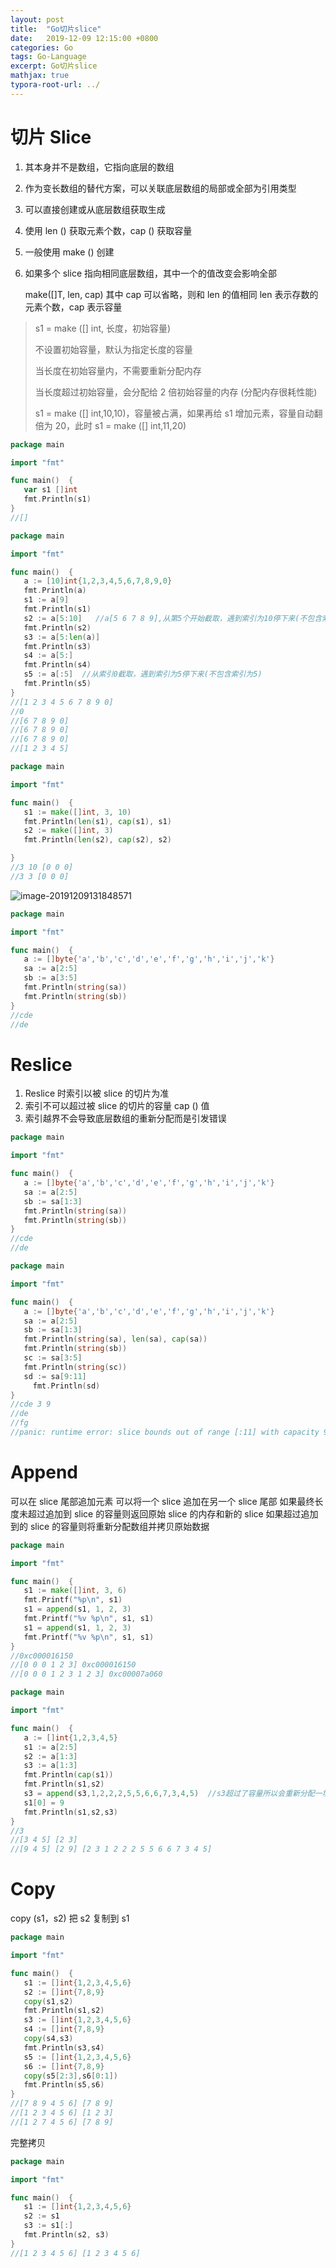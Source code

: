 ```yaml
---
layout: post
title:  "Go切片slice"
date:   2019-12-09 12:15:00 +0800
categories: Go
tags: Go-Language
excerpt: Go切片slice
mathjax: true
typora-root-url: ../
---
```


# 切片 Slice

1. 其本身并不是数组，它指向底层的数组

2. 作为变长数组的替代方案，可以关联底层数组的局部或全部为引用类型

3. 可以直接创建或从底层数组获取生成

4. 使用 len () 获取元素个数，cap () 获取容量

5. 一般使用 make () 创建

6. 如果多个 slice 指向相同底层数组，其中一个的值改变会影响全部

   make([]T, len, cap)
   其中 cap 可以省略，则和 len 的值相同
   len 表示存数的元素个数，cap 表示容量

>  s1 = make ([] int, 长度，初始容量)
>
> 不设置初始容量，默认为指定长度的容量
>
> 当长度在初始容量内，不需要重新分配内存
>
> 当长度超过初始容量，会分配给 2 倍初始容量的内存 (分配内存很耗性能)
>
> s1 = make ([] int,10,10)，容量被占满，如果再给 s1 增加元素，容量自动翻倍为 20，此时 s1 = make ([] int,11,20)

```go
package main

import "fmt"

func main()  {
   var s1 []int
   fmt.Println(s1)
}
//[]
```

```go
package main

import "fmt"

func main()  {
   a := [10]int{1,2,3,4,5,6,7,8,9,0}
   fmt.Println(a)
   s1 := a[9]
   fmt.Println(s1)
   s2 := a[5:10]   //a[5 6 7 8 9],从第5个开始截取，遇到索引为10停下来(不包含索引10)
   fmt.Println(s2)
   s3 := a[5:len(a)]  
   fmt.Println(s3)
   s4 := a[5:]
   fmt.Println(s4)
   s5 := a[:5]  //从索引0截取，遇到索引为5停下来(不包含索引为5)
   fmt.Println(s5)
}
//[1 2 3 4 5 6 7 8 9 0]
//0
//[6 7 8 9 0]
//[6 7 8 9 0]
//[6 7 8 9 0]
//[1 2 3 4 5]
```

```go
package main

import "fmt"

func main()  {
   s1 := make([]int, 3, 10)
   fmt.Println(len(s1), cap(s1), s1)
   s2 := make([]int, 3)
   fmt.Println(len(s2), cap(s2), s2)

}
//3 10 [0 0 0]
//3 3 [0 0 0]
```

![image-20191209131848571](/assets/images/image-20191209131848571.png)

```go
package main

import "fmt"

func main()  {
   a := []byte{'a','b','c','d','e','f','g','h','i','j','k'}
   sa := a[2:5]
   sb := a[3:5]
   fmt.Println(string(sa))
   fmt.Println(string(sb))
}
//cde
//de
```

# Reslice

1. Reslice 时索引以被 slice 的切片为准
2. 索引不可以超过被 slice 的切片的容量 cap () 值
3. 索引越界不会导致底层数组的重新分配而是引发错误

```go
package main

import "fmt"

func main()  {
   a := []byte{'a','b','c','d','e','f','g','h','i','j','k'}
   sa := a[2:5]
   sb := sa[1:3]
   fmt.Println(string(sa))
   fmt.Println(string(sb))
}
//cde
//de
```

```go
package main

import "fmt"

func main()  {
   a := []byte{'a','b','c','d','e','f','g','h','i','j','k'}
   sa := a[2:5]
   sb := sa[1:3]
   fmt.Println(string(sa), len(sa), cap(sa))
   fmt.Println(string(sb))
   sc := sa[3:5]
   fmt.Println(string(sc))
   sd := sa[9:11]
	 fmt.Println(sd)
}
//cde 3 9
//de
//fg
//panic: runtime error: slice bounds out of range [:11] with capacity 9
```

# Append

可以在 slice 尾部追加元素
可以将一个 slice 追加在另一个 slice 尾部
如果最终长度未超过追加到 slice 的容量则返回原始 slice 的内存和新的 slice
如果超过追加到的 slice 的容量则将重新分配数组并拷贝原始数据

```go
package main

import "fmt"

func main()  {
   s1 := make([]int, 3, 6)
   fmt.Printf("%p\n", s1)
   s1 = append(s1, 1, 2, 3)
   fmt.Printf("%v %p\n", s1, s1)
   s1 = append(s1, 1, 2, 3)
   fmt.Printf("%v %p\n", s1, s1)
}
//0xc000016150
//[0 0 0 1 2 3] 0xc000016150
//[0 0 0 1 2 3 1 2 3] 0xc00007a060
```

```go
package main

import "fmt"

func main()  {
   a := []int{1,2,3,4,5}
   s1 := a[2:5]
   s2 := a[1:3]
   s3 := a[1:3]
   fmt.Println(cap(s1))
   fmt.Println(s1,s2)
   s3 = append(s3,1,2,2,2,5,5,6,6,7,3,4,5)  //s3超过了容量所以会重新分配一块内存，就跟原来不一样了
   s1[0] = 9
   fmt.Println(s1,s2,s3)
}
//3
//[3 4 5] [2 3]
//[9 4 5] [2 9] [2 3 1 2 2 2 5 5 6 6 7 3 4 5]
```

# Copy

copy (s1，s2) 把 s2 复制到 s1

```go
package main

import "fmt"

func main()  {
   s1 := []int{1,2,3,4,5,6}
   s2 := []int{7,8,9}
   copy(s1,s2)
   fmt.Println(s1,s2)
   s3 := []int{1,2,3,4,5,6}
   s4 := []int{7,8,9}
   copy(s4,s3)
   fmt.Println(s3,s4)
   s5 := []int{1,2,3,4,5,6}
   s6 := []int{7,8,9}
   copy(s5[2:3],s6[0:1])
   fmt.Println(s5,s6)
}
//[7 8 9 4 5 6] [7 8 9]
//[1 2 3 4 5 6] [1 2 3]
//[1 2 7 4 5 6] [7 8 9]
```

完整拷贝

```go
package main

import "fmt"

func main()  {
   s1 := []int{1,2,3,4,5,6}
   s2 := s1
   s3 := s1[:]
   fmt.Println(s2, s3)
}
//[1 2 3 4 5 6] [1 2 3 4 5 6]
```